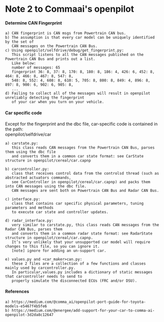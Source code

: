 # Note 2 to Commaai's openpilot
#### Determine CAN Fingerprint 
    a) CAN fingerprint is CAN msgs from Powertrain CAN bus. 
    b) The assumption is that every car model can be uniquely identified by the set of 
       CAN messages on the Powertrain CAN Bus.
    c) Using openpilot/selfdrive/debug/get_fingerprint.py:
       This script listens to all the CAN messages published on the Powertrain CAN Bus and prints out a list.
       Like below:
       number of messages: 65
       fingerprint 36: 8, 37: 8, 170: 8, 180: 8, 186: 4, 426: 6, 452: 8, 464: 8, 466: 8, 467: 8, 547: 8, 
       548: 8, 552: 4, 608: 8, 610: 5, 705: 8, 800: 8, 849: 4, 896: 8, 897: 8, 900: 6, 902: 6, 905: 8, 
       ...
    d) Failing to collect all of the messages will result in openpilot unreliably detecting the fingerprint 
       of your car when you turn on your vehicle.

#### Car specific code
Except for the fingerprint and the dbc file, car-specific code is contained in the path:  
openpilot/selfdrive/car

    a) carstate.py: 
       this class reads CAN messages from the Powertrain CAN Bus, parses them using the dbc file 
       and converts them in a common car state format: see CarState structure in openpilot/cereal/car.capnp
       
    b) carcontroller.py: 
       class that receives control data from the controlsd thread (such as abstracted actuators commands, 
       see CarController in openpilot/cereal/car.capnp) and packs them into CAN messages using the dbc file. 
       CAN messages are sent both on Powertrain CAN Bus and Radar CAN Bus.
       
    c) interface.py: 
       class that contains car specific physical parameters, tuning parameters and methods 
       to execute car state and controller updates.
       
    d) radar_interface.py: 
       very similar to carstate.py, this class reads CAN messages from the Radar CAN Bus, parses them 
       and converts them in a common radar state format: see RadarState structure in openpilot/cereal/car.capnp. 
       It’s very unlikely that your unsupported car model will require changes to this file, so you can ignore it.
       [note] ignore for adding an un-support car.
       
    e) values.py and <car_maker>can.py: 
       these 2 files are a collection of a few functions and classes mainly used by carcontroller.py. 
       In particular,values.py includes a dictionary of static messages that carcontroller needs to send to 
       properly simulate the disconnected ECUs (FRC and/or DSU). 


#### References
    a) https://medium.com/@comma_ai/openpilot-port-guide-for-toyota-models-e5467f4b5fe6 
    b) https://medium.com/@energee/add-support-for-your-car-to-comma-ai-openpilot-3d2da8c12647
